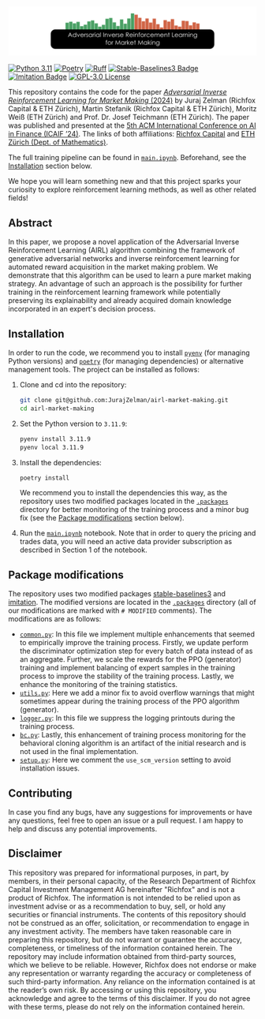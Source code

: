 ![Adversarial Inverse Reinforcement Learning for Market Making](.images/title_image.png)

[![Python 3.11](https://img.shields.io/badge/python-3.11-blue?style=flat&logo=python)](https://www.python.org/downloads/release/python-3119/)
[![Poetry](https://img.shields.io/endpoint?url=https://python-poetry.org/badge/v0.json)](https://python-poetry.org/)
[![Ruff](https://img.shields.io/endpoint?url=https://raw.githubusercontent.com/astral-sh/ruff/main/assets/badge/v2.json)](https://github.com/astral-sh/ruff)
[![Stable-Baselines3 Badge](https://img.shields.io/badge/stable--baselines3-v2.2.1-green)](https://stable-baselines3.readthedocs.io/en/master/)
[![Imitation Badge](https://img.shields.io/badge/imitation-v1.0.0-green)](https://imitation.readthedocs.io/en/latest/)
[![GPL-3.0 License](https://img.shields.io/badge/License-GPL%203.0-green)](https://www.gnu.org/licenses/gpl-3.0)

This repository contains the code for the paper [*Adversarial Inverse Reinforcement Learning for Market Making* (2024)](https://dl.acm.org/doi/pdf/10.1145/3677052.3698641) by Juraj Zelman (Richfox Capital &  ETH Zürich), Martin Stefanik (Richfox Capital &  ETH Zürich), Moritz Weiß (ETH Zürich) and Prof. Dr. Josef Teichmann (ETH Zürich). The paper was published and presented at the [5th ACM International Conference on AI in Finance (ICAIF ’24)](https://ai-finance.org/). The links of both affiliations: [Richfox Capital](https://www.richfox.com/) and [ETH Zürich (Dept. of Mathematics)](https://math.ethz.ch/).

The full training pipeline can be found in [`main.ipynb`](main.ipynb). Beforehand, see the [Installation](#installation) section below.

We hope you will learn something new and that this project sparks your curiosity to explore reinforcement learning methods, as well as other related fields!

## Abstract

In this paper, we propose a novel application of the Adversarial Inverse Reinforcement Learning (AIRL) algorithm combining the framework of generative adversarial networks and inverse reinforcement learning for automated reward acquisition in the market making problem. We demonstrate that this algorithm can be used to learn a pure market making strategy. An advantage of such an approach is the possibility for further training in the reinforcement learning framework while potentially preserving its explainability and already acquired domain knowledge incorporated in an expert's decision process.

## Installation

In order to run the code, we recommend you to install [`pyenv`](https://github.com/pyenv/pyenv) (for managing Python versions) and [`poetry`](https://python-poetry.org/) (for managing dependencies) or alternative management tools. The project can be installed as follows:

1. Clone and cd into the repository:

    ```bash
    git clone git@github.com:JurajZelman/airl-market-making.git
    cd airl-market-making
    ```

2. Set the Python version to `3.11.9`:

    ```bash
    pyenv install 3.11.9
    pyenv local 3.11.9
    ```

3. Install the dependencies:

    ```bash
    poetry install
    ```

    We recommend you to install the dependencies this way, as the repository uses two modified packages located in the [`.packages`](.packages) directory for better monitoring of the training process and a minor bug fix (see the [Package modifications](#package-modifications) section below).
4. Run the [`main.ipynb`](main.ipynb) notebook. Note that in order to query the pricing and trades data, you will need an active data provider subscription as described in Section 1 of the notebook.

## Package modifications

The repository uses two modified packages [stable-baselines3](https://stable-baselines3.readthedocs.io/en/master/) and [imitation](https://imitation.readthedocs.io/en/latest/index.html). The modified versions are located in the [`.packages`](.packages) directory (all of our modifications are marked with `# MODIFIED` comments). The modifications are as follows:

- [`common.py`](.packages/imitation-1.0.0/src/imitation/algorithms/adversarial/common.py): In this file we implement multiple enhancements that seemed to empirically improve the training process. Firstly, we update perform the discriminator optimization step for every batch of data instead of as an aggregate. Further, we scale the rewards for the PPO (generator) training and implement balancing of expert samples in the training process to improve the stability of the training process. Lastly, we enhance the monitoring of the training statistics.
- [`utils.py`](.packages/stable_baselines3-2.2.1/stable_baselines3/common/utils.py): Here we add a minor fix to avoid overflow warnings that might sometimes appear during the training process of the PPO algorithm (generator).
- [`logger.py`](.packages/stable_baselines3-2.2.1/stable_baselines3/common/logger.py): In this file we suppress the logging printouts during the training process.
- [`bc.py`](.packages/imitation-1.0.0/src/imitation/algorithms/bc.py): Lastly, this enhancement of training process monitoring for the behavioral cloning algorithm is an artifact of the initial research and is not used in the final implementation.
- [`setup.py`](.packages/imitation-1.0.0/setup.py): Here we comment the `use_scm_version` setting to avoid installation issues.

## Contributing

In case you find any bugs, have any suggestions for improvements or have any questions, feel free to open an issue or a pull request. I am happy to help and discuss any potential improvements.

## Disclaimer

This repository was prepared for informational purposes, in part, by members, in their personal capacity, of the Research Department of Richfox Capital Investment Management AG hereinafter "Richfox" and is not a product of Richfox. The information is not intended to be relied upon as investment advise or as a recommendation to buy, sell, or hold any securities or financial instruments. The contents of this repository should not be construed as an offer, solicitation, or recommendation to engage in any investment activity. The members have taken reasonable care in preparing this repository, but do not warrant or guarantee the accuracy, completeness, or timeliness of the information contained herein. The repository may include information obtained from third-party sources, which we believe to be reliable. However, Richfox does not endorse or make any representation or warranty regarding the accuracy or completeness of such third-party information. Any reliance on the information contained is at the reader’s own risk. By accessing or using this repository, you acknowledge and agree to the terms of this disclaimer. If you do not agree with these terms, please do not rely on the information contained herein.
